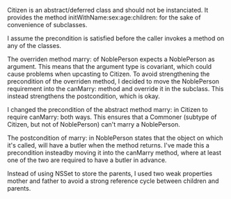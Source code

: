 Citizen is an abstract/deferred class and should not be instanciated.
It provides the method initWithName:sex:age:children: for the sake of convenience of subclasses.

I assume the precondition is satisfied
before the caller invokes a method on any of the classes.

The overriden method marry: of NoblePerson expects a NoblePerson as argument.
This means that the argument type is covariant,
which could cause problems when upcasting to Citizen.
To avoid strengthening the precondition of the overriden method,
I decided to move the NoblePerson requirement into the canMarry: method and override it in the subclass.
This instead strengthens the postcondition, which is okay.

I changed the precondition of the abstract method marry: in Citizen to require canMarry: both ways.
This ensures that a Commoner (subtype of Citizen, but not of NoblePerson) can't marry a NoblePerson.

The postcondition of marry: in NoblePerson states that
the object on which it's called,
will have a butler when the method returns.
I've made this a precondition insteadby moving it into the canMarry method,
where at least one of the two are required to have a butler in advance.

Instead of using NSSet to store the parents,
I used two weak properties mother and father
to avoid a strong reference cycle between children and parents.
